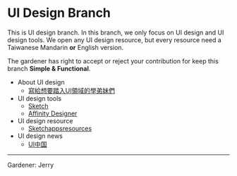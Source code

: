 # UI Design Branch
This is UI design branch. In this branch, we only focus on UI design and UI design tools. We open any UI design resource, but every resource need a Taiwanese Mandarin __or__ English version.

The gardener has right to accept or reject your contribution for keep this branch __Simple & Functional__.

- About UI design
	 - [寫給想要踏入UI領域的學弟妹們](https://medium.com/@mantawu/%E5%AF%AB%E7%B5%A6%E5%9C%A8%E5%AD%B8%E6%9C%9F%E9%96%93%E6%83%B3%E8%A6%81%E8%B8%8F%E5%85%A5ui%E9%A0%98%E5%9F%9F%E7%9A%84%E5%AD%B8%E5%BC%9F%E5%A6%B9%E5%80%91-a2a76f90e483#.o17cbarrb)
- UI design tools
	- [Sketch](https://www.sketchapp.com)
	- [Affinity Designer](https://affinity.serif.com/en-us/designer/)
- UI design resource
	- [Sketchappsresources](https://www.sketchappsources.com)
- UI design news
	- [UI中国](http://www.ui.cn)
----
Gardener: Jerry
